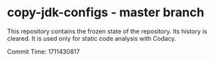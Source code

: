 # copy-jdk-configs - master branch

This repository contains the frozen state of the repository.
Its history is cleared. It is used only for static code
analysis with Codacy.

Commit Time: 1711430817